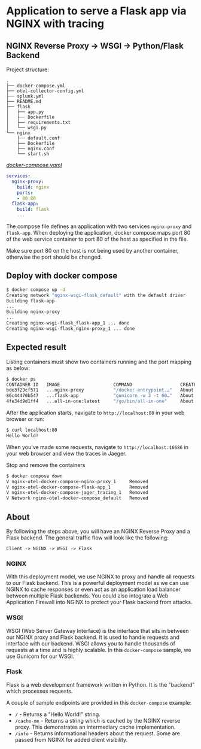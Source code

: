 # Application to serve a Flask app via NGINX with tracing

## NGINX Reverse Proxy -> WSGI -> Python/Flask Backend

Project structure:

```text
.
├── docker-compose.yml
├── otel-collector-config.yml
├── splunk.yml
├── README.md
├── flask
│   ├── app.py
│   ├── Dockerfile
│   ├── requirements.txt
│   └── wsgi.py
└── nginx
    ├── default.conf
    ├── Dockerfile
    ├── nginx.conf
    └── start.sh
```

[_docker-compose.yaml_](docker-compose.yaml)

```yml
services:
  nginx-proxy:
    build: nginx
    ports:
    - 80:80
  flask-app:
    build: flask
    ...
```

The compose file defines an application with two services `nginx-proxy` and `flask-app`.
When deploying the application, docker compose maps port 80 of the web service container to port 80 of the host as specified in the file.

Make sure port 80 on the host is not being used by another container, otherwise the port should be changed.

## Deploy with docker compose

```bash
$ docker compose up -d
Creating network "nginx-wsgi-flask_default" with the default driver
Building flask-app
...
Building nginx-proxy
...
Creating nginx-wsgi-flask_flask-app_1 ... done
Creating nginx-wsgi-flask_nginx-proxy_1 ... done
```

## Expected result

Listing containers must show two containers running and the port mapping as below:

```bash
$ docker ps
CONTAINER ID   IMAGE                    COMMAND                  CREATED              STATUS                        PORTS
bde3f29cf571   ...nginx-proxy           "/docker-entrypoint.…"   About a minute ago   Up About a minute (healthy)   0.0.0.0:80->80/tcp
86c44470b547   ...flask-app             "gunicorn -w 3 -t 60…"   About a minute ago   Up About a minute (healthy)   5000/tcp, 0.0.0.0:8000->8000/tcp
4fe34d9d1ff4   ...all-in-one:latest     "/go/bin/all-in-one"     About a minute ago   Up About a minute (healthy)   16686/tcp, 0.0.0.0:4317-4318->4317-4318/tcp
```

After the application starts, navigate to `http://localhost:80` in your web browser or run:

```bash
$ curl localhost:80
Hello World!
```

When you've made some requests, navigate to `http://localhost:16686` in your web browser and view the traces in Jaeger.

Stop and remove the containers

```bash
$ docker compose down
V nginx-otel-docker-compose-nginx-proxy_1     Removed
V nginx-otel-docker-compose-flask-app_1       Removed
V nginx-otel-docker-compose-jager_tracing_1   Removed
V Network nginx-otel-docker-compose_default   Removed
```

## About

By following the steps above, you will have an NGINX Reverse Proxy and a Flask backend. The general traffic flow will look like the following:

`Client -> NGINX -> WSGI -> Flask`

### NGINX

With this deployment model, we use NGINX to proxy and handle all requests to our Flask backend. This is a powerful deployment model as we can use NGINX to cache responses or even act as an application load balancer between multiple Flask backends. You could also integrate a Web Application Firewall into NGINX to protect your Flask backend from attacks.

### WSGI

WSGI (Web Server Gateway Interface) is the interface that sits in between our NGINX proxy and Flask backend. It is used to handle requests and interface with our backend. WSGI allows you to handle thousands of requests at a time and is highly scalable. In this `docker-compose` sample, we use Gunicorn for our WSGI.

### Flask

Flask is a web development framework written in Python. It is the "backend" which processes requests.

A couple of sample endpoints are provided in this `docker-compose` example:

* `/` - Returns a "Hello World!" string.
* `/cache-me` - Returns a string which is cached by the NGINX reverse proxy. This demonstrates an intermediary cache implementation.
* `/info` - Returns informational headers about the request. Some are passed from NGINX for added client visibility.
